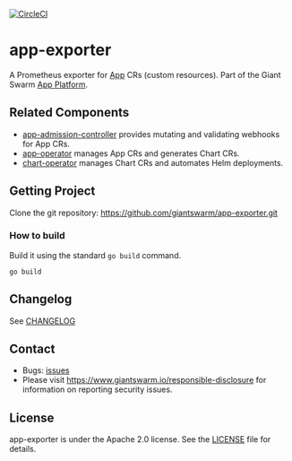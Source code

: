 [![CircleCI](https://circleci.com/gh/giantswarm/app-exporter.svg?&style=shield)](https://circleci.com/gh/giantswarm/app-exporter)

# app-exporter

A Prometheus exporter for [App] CRs (custom resources). Part of the Giant Swarm [App Platform].

## Related Components

- [app-admission-controller] provides mutating and validating webhooks for App CRs.
- [app-operator] manages App CRs and generates Chart CRs.
- [chart-operator] manages Chart CRs and automates Helm deployments.

## Getting Project

Clone the git repository: https://github.com/giantswarm/app-exporter.git

### How to build

Build it using the standard `go build` command.

```
go build
```

## Changelog

See [CHANGELOG](CHANGELOG.md)

## Contact

- Bugs: [issues](https://github.com/giantswarm/app-exporter/issues)
- Please visit https://www.giantswarm.io/responsible-disclosure for information on reporting security issues.

## License

app-exporter is under the Apache 2.0 license. See the [LICENSE](LICENSE) file for
details.

[App]: https://docs.giantswarm.io/ui-api/management-api/crd/apps.application.giantswarm.io/
[App Platform]: https://docs.giantswarm.io/app-platform/overview/
[app-admission-controller]: https://github.com/giantswarm/app-admission-controller
[app-operator]: https://github.com/giantswarm/app-operator
[chart-operator]: https://github.com/giantswarm/chart-operator
